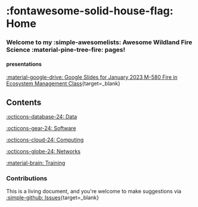 # :fontawesome-solid-house-flag: Home

### Welcome to my :simple-awesomelists: Awesome Wildland Fire Science :material-pine-tree-fire: pages!

#### presentations

[:material-google-drive: Google Slides for January 2023 M-580 Fire in Ecosystem Management Class](https://docs.google.com/presentation/d/1FHrRgW43NVSMsu3g95fE7ojGuPRh_t8d2uuIkDqi5So/edit?usp=sharing){target=_blank} 

## Contents

[:octicons-database-24: Data](data.md)

[:octicons-gear-24: Software](software.md)

[:octicons-cloud-24: Computing](cyberinfrastructure.md)

[:octicons-globe-24: Networks](networks.md)

[:material-brain: Training](training.md)

### Contributions

This is a living document, and you're welcome to make suggestions via [:simple-github: Issues](https://github.com/tyson-swetnam/awesome-fire-science/issues){target=_blank}
